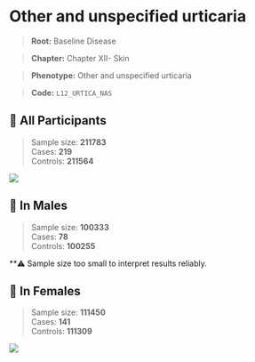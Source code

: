 # Other and unspecified urticaria

> **Root:** Baseline Disease  

> **Chapter:** Chapter XII- Skin  

> **Phenotype:** Other and unspecified urticaria  

> **Code:** `L12_URTICA_NAS`

## 🧪 All Participants  
> Sample size: **211783**  
> Cases: **219**  
> Controls: **211564**
<img src="/Disease/Figures/ALL/Incidence/L12_URTICA_NAS.png"/>
<CsvTable src="/Disease_Data/ALL/Incidence/COX_L12_URTICA_NAS.csv" label="🔍 View full results" />

## 👨 In Males  
> Sample size: **100333**  
> Cases: **78**  
> Controls: **100255**

**⚠️ Sample size too small to interpret results reliably.


## 👩 In Females  
> Sample size: **111450**  
> Cases: **141**  
> Controls: **111309**
<img src="/Disease/Figures/Female/Incidence/L12_URTICA_NAS.png"/>
<CsvTable src="/Disease_Data/Female/Incidence/COX_L12_URTICA_NAS.csv" label="🔍 View full results" />
